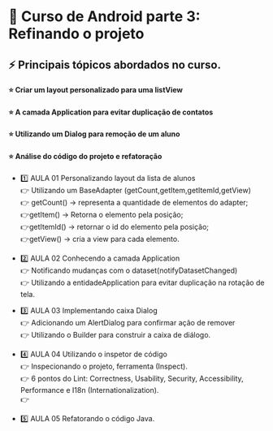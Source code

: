 # :iphone: Curso de Android parte 3: Refinando o projeto

## :zap: Principais tópicos abordados no curso.

#### :star: Criar um layout personalizado para uma listView <br>
#### :star: A camada Application para evitar duplicação de contatos <br>
#### :star: Utilizando um Dialog para remoção de um aluno <br>
#### :star: Análise do código do projeto e refatoração <br>

* :one: AULA 01 Personalizando layout da lista de alunos
<br> :point_right: Utilizando um BaseAdapter (getCount,getItem,getItemId,getView)
<br> :point_right: getCount() -> representa a quantidade de elementos do adapter;
<br> :point_right:getItem() -> Retorna o elemento pela posição;
<br> :point_right:getItemId() -> retornar o id do elemento pela posição;
<br> :point_right:getView() -> cria a view para cada elemento.

* :two: AULA 02 Conhecendo a camada Application
<br> :point_right: Notificando mudanças com o dataset(notifyDatasetChanged)
<br> :point_right: Utilizando a entidadeApplication para evitar duplicação na rotação de tela.


* :three: AULA 03 Implementando caixa Dialog
<br> :point_right: Adicionando um AlertDialog para confirmar ação de remover
<br> :point_right: Utilizando o Builder para construir a caixa de diálogo.

* :four: AULA 04 Utilizando o inspetor de código
<br> :point_right: Inspecionando o projeto, ferramenta (Inspect).
<br> :point_right: 6 pontos do Lint: Correctness, Usability, Security, Accessibility, Performance e I18n (Internationalization).
<br> :point_right: 

* :five: AULA 05 Refatorando o código Java.
